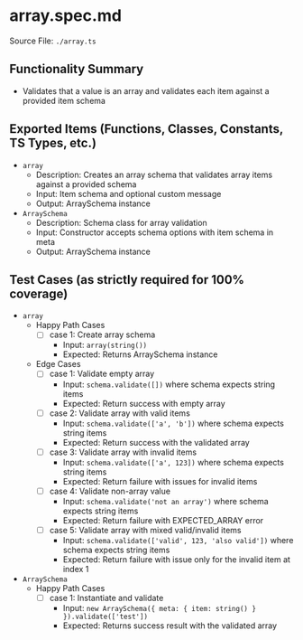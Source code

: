 # array.spec.md

Source File: `./array.ts`

## Functionality Summary
- Validates that a value is an array and validates each item against a provided item schema

## Exported Items (Functions, Classes, Constants, TS Types, etc.)
- `array`
  - Description: Creates an array schema that validates array items against a provided schema
  - Input: Item schema and optional custom message
  - Output: ArraySchema instance
- `ArraySchema`
  - Description: Schema class for array validation
  - Input: Constructor accepts schema options with item schema in meta
  - Output: ArraySchema instance

## Test Cases (as strictly required for 100% coverage)
- `array`
  - Happy Path Cases
    - [ ] case 1: Create array schema
      - Input: `array(string())`
      - Expected: Returns ArraySchema instance
  - Edge Cases
    - [ ] case 1: Validate empty array
      - Input: `schema.validate([])` where schema expects string items
      - Expected: Return success with empty array
    - [ ] case 2: Validate array with valid items
      - Input: `schema.validate(['a', 'b'])` where schema expects string items
      - Expected: Return success with the validated array
    - [ ] case 3: Validate array with invalid items
      - Input: `schema.validate(['a', 123])` where schema expects string items
      - Expected: Return failure with issues for invalid items
    - [ ] case 4: Validate non-array value
      - Input: `schema.validate('not an array')` where schema expects string items
      - Expected: Return failure with EXPECTED_ARRAY error
    - [ ] case 5: Validate array with mixed valid/invalid items
      - Input: `schema.validate(['valid', 123, 'also valid'])` where schema expects string items
      - Expected: Return failure with issue only for the invalid item at index 1
- `ArraySchema`
  - Happy Path Cases
    - [ ] case 1: Instantiate and validate
      - Input: `new ArraySchema({ meta: { item: string() } }).validate(['test'])`
      - Expected: Returns success result with the validated array
